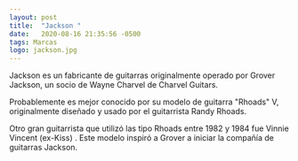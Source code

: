 ```yaml
---
layout: post
title:  "Jackson "
date:   2020-08-16 21:35:56 -0500
tags: Marcas
logo: jackson.jpg
---
```


Jackson es un fabricante de guitarras originalmente operado por Grover Jackson, un socio de Wayne Charvel de Charvel Guitars.

Probablemente es mejor conocido por su modelo de guitarra "Rhoads" V, originalmente diseñado y usado por el guitarrista Randy Rhoads.

 Otro gran guitarrista que utilizó las tipo Rhoads entre 1982 y 1984 fue Vinnie Vincent (ex-Kiss) . Este modelo inspiró a Grover a iniciar la compañía de guitarras Jackson.
